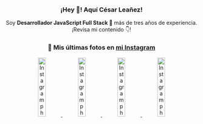 <div align="center">

<h3>¡Hey 👋! Aquí César Leañez!</h3>

<p>Soy <strong>Desarrollador JavaScript Full Stack 🚀</strong> más de tres años de experiencia.<br />¡Revisa mi contenido 👇!</p>

### 📸 Mis últimas fotos en [mi Instagram](https://instagram.com/cesarsoftware.dev)


<a href='https://instagram.com/p/DPzCrQjjq0K' target='_blank'>
  <img width='20%' src='https://scontent.cdninstagram.com/v/t51.82787-15/565852611_17935673718097059_7316918719263565101_n.jpg?stp=dst-jpg_e15_tt6&_nc_cat=107&ig_cache_key=Mzc0MzM0NzQ4NDA4MTk1ODE1NA%3D%3D.3-ccb1-7&ccb=1-7&_nc_sid=58cdad&efg=eyJ2ZW5jb2RlX3RhZyI6InhwaWRzLjcyMHgxMjgwLnNkci5DMyJ9&_nc_ohc=lHPeEqLdZjgQ7kNvwG-LCmn&_nc_oc=AdlTromyks7y2Nd3lYQujB6E7SfqLk8C_ng94WLFKl0sjYlExDDoWepYnG8FMn5v6lE&_nc_ad=z-m&_nc_cid=1478&_nc_zt=23&_nc_ht=scontent.cdninstagram.com&_nc_gid=zxdw_mBIl39eq_j4d5gHQg&oh=00_AfdDF5oppLqXz0Y4ax6pGUNxYdrieFrqFOBsjv682dkOxA&oe=68FB41B3' alt='Instagram photo' />
</a>
<a href='https://instagram.com/p/DNo_bfvu6ig' target='_blank'>
  <img width='20%' src='https://scontent.cdninstagram.com/v/t51.82787-15/535956815_17929139298097059_6575882262154849022_n.jpg?stp=dst-jpg_e15_tt6&_nc_cat=111&ig_cache_key=MzcwNDQ4OTY1OTk1NTEyODQ4MA%3D%3D.3-ccb1-7&ccb=1-7&_nc_sid=58cdad&efg=eyJ2ZW5jb2RlX3RhZyI6InhwaWRzLjcyMHgxMjgwLnNkci5DMyJ9&_nc_ohc=ZfaSrWRoj70Q7kNvwF8v8ob&_nc_oc=AdlfhAsgaoHdmaoB8cMkO3IKN9oNAzdeujDmCmVLHdo8DCV8H1aZ42nflb1r398h6wg&_nc_ad=z-m&_nc_cid=1478&_nc_zt=23&_nc_ht=scontent.cdninstagram.com&_nc_gid=zxdw_mBIl39eq_j4d5gHQg&oh=00_Aff92QtWHPLYTmk45PEeaPYATPeC46q9m_wgXz78WddIZg&oe=68FB6D7B' alt='Instagram photo' />
</a>
<a href='https://instagram.com/p/DKcTQWgxLum' target='_blank'>
  <img width='20%' src='https://scontent.cdninstagram.com/v/t51.75761-15/503849034_17919602952097059_4092165478866362923_n.jpg?stp=dst-jpg_e35_tt6&_nc_cat=100&ig_cache_key=MzY0Njg3NDQ4NDgzMDY4MjAyMg%3D%3D.3-ccb1-7&ccb=1-7&_nc_sid=58cdad&efg=eyJ2ZW5jb2RlX3RhZyI6InhwaWRzLjE0NDB4MTQ0NS5zZHIuQzMifQ%3D%3D&_nc_ohc=dlLgCvKITGEQ7kNvwFPdQ7e&_nc_oc=AdnaViS85K9pvkirrWkWCwQgOW1nYbadmdjxZBrzkrebf26FHX9vdIFZKJk8ftvMOwQ&_nc_ad=z-m&_nc_cid=1478&_nc_zt=23&_nc_ht=scontent.cdninstagram.com&_nc_gid=zxdw_mBIl39eq_j4d5gHQg&oh=00_AfeC-Cts6KRNvhiWcmWqw4xwdvJDY4zMYeac0AHGuVWf3w&oe=68FB54DE' alt='Instagram photo' />
</a>
<a href='https://instagram.com/p/DKcTCZnuO-S' target='_blank'>
  <img width='20%' src='https://scontent.cdninstagram.com/v/t51.75761-15/503168549_17919602796097059_3346483577265803486_n.jpg?stp=dst-jpg_e15_tt6&_nc_cat=105&ig_cache_key=MzY0Njg3MzUyNjA5NTkwMDU2Mg%3D%3D.3-ccb1-7&ccb=1-7&_nc_sid=58cdad&efg=eyJ2ZW5jb2RlX3RhZyI6InhwaWRzLjE5MTZ4MTA3OC5zZHIuQzMifQ%3D%3D&_nc_ohc=DVd0A-n7np0Q7kNvwEXsfj7&_nc_oc=Adn0r2U3ngtmWq6diTI9UueHdlyHAyHrI6t2E7eGMumuIGPv-W4_tpufNPvpiDVTvoU&_nc_ad=z-m&_nc_cid=1478&_nc_zt=23&_nc_ht=scontent.cdninstagram.com&_nc_gid=zxdw_mBIl39eq_j4d5gHQg&oh=00_Affzqr9s5QQ6FxtgW4BUp4SRu-jFvHG_3Io79ACy0sWPfQ&oe=68FB60E3' alt='Instagram photo' />
</a>

</div>
